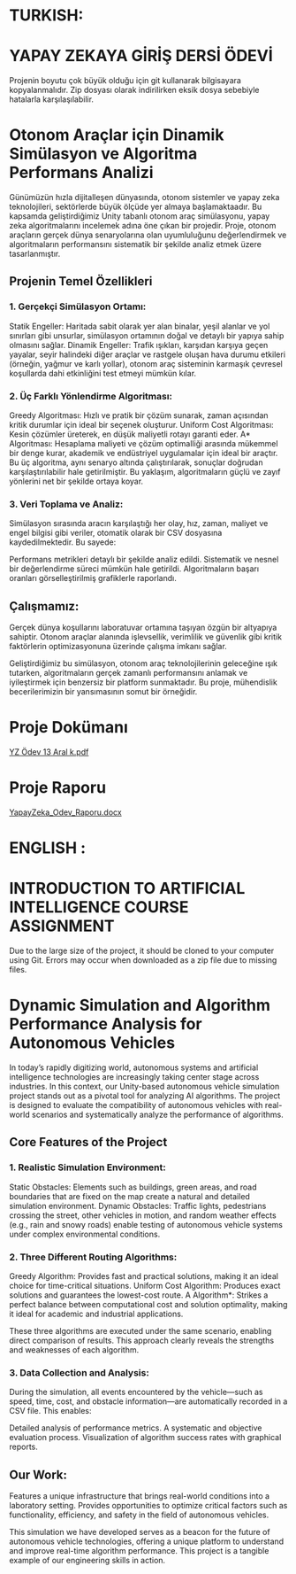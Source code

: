 # TURKISH:
# YAPAY ZEKAYA GİRİŞ DERSİ ÖDEVİ
Projenin boyutu çok büyük olduğu için git kullanarak bilgisayara kopyalanmalıdır. Zip dosyası olarak indirilirken eksik dosya sebebiyle hatalarla karşılaşılabilir.

# Otonom Araçlar için Dinamik Simülasyon ve Algoritma Performans Analizi
Günümüzün hızla dijitalleşen dünyasında, otonom sistemler ve yapay zeka teknolojileri, sektörlerde büyük ölçüde yer almaya başlamaktaadır. Bu kapsamda geliştirdiğimiz Unity tabanlı otonom araç simülasyonu, yapay zeka algoritmalarını incelemek adına öne çıkan bir projedir. Proje, otonom araçların gerçek dünya senaryolarına olan uyumluluğunu değerlendirmek ve algoritmaların performansını sistematik bir şekilde analiz etmek üzere tasarlanmıştır.

## Projenin Temel Özellikleri
### 1. Gerçekçi Simülasyon Ortamı:

Statik Engeller: Haritada sabit olarak yer alan binalar, yeşil alanlar ve yol sınırları gibi unsurlar, simülasyon ortamının doğal ve detaylı bir yapıya sahip olmasını sağlar.
Dinamik Engeller: Trafik ışıkları, karşıdan karşıya geçen yayalar, seyir halindeki diğer araçlar ve rastgele oluşan hava durumu etkileri (örneğin, yağmur ve karlı yollar), otonom araç sisteminin karmaşık çevresel koşullarda dahi etkinliğini test etmeyi mümkün kılar.

### 2. Üç Farklı Yönlendirme Algoritması:

Greedy Algoritması: Hızlı ve pratik bir çözüm sunarak, zaman açısından kritik durumlar için ideal bir seçenek oluşturur.
Uniform Cost Algoritması: Kesin çözümler üreterek, en düşük maliyetli rotayı garanti eder.
A* Algoritması: Hesaplama maliyeti ve çözüm optimalliği arasında mükemmel bir denge kurar, akademik ve endüstriyel uygulamalar için ideal bir araçtır.
Bu üç algoritma, aynı senaryo altında çalıştırılarak, sonuçlar doğrudan karşılaştırılabilir hale getirilmiştir. Bu yaklaşım, algoritmaların güçlü ve zayıf yönlerini net bir şekilde ortaya koyar.

### 3. Veri Toplama ve Analiz:
Simülasyon sırasında aracın karşılaştığı her olay, hız, zaman, maliyet ve engel bilgisi gibi veriler, otomatik olarak bir CSV dosyasına kaydedilmektedir. Bu sayede:

Performans metrikleri detaylı bir şekilde analiz edildi.
Sistematik ve nesnel bir değerlendirme süreci mümkün hale getirildi.
Algoritmaların başarı oranları görselleştirilmiş grafiklerle raporlandı.

## Çalışmamız:

Gerçek dünya koşullarını laboratuvar ortamına taşıyan özgün bir altyapıya sahiptir.
Otonom araçlar alanında işlevsellik, verimlilik ve güvenlik gibi kritik faktörlerin optimizasyonuna üzerinde çalışma imkanı sağlar.

Geliştirdiğimiz bu simülasyon, otonom araç teknolojilerinin geleceğine ışık tutarken, algoritmaların gerçek zamanlı performansını anlamak ve iyileştirmek için benzersiz bir platform sunmaktadır. Bu proje, mühendislik becerilerimizin bir yansımasının somut bir örneğidir.

# Proje Dokümanı
[YZ Ödev 13 Aral k.pdf](https://github.com/user-attachments/files/18147874/YZ.Odev.13.Aral.k.pdf)

# Proje Raporu
[YapayZeka_Odev_Raporu.docx](https://github.com/user-attachments/files/18147876/YapayZeka_Odev_Raporu.docx)


# ENGLISH :
# INTRODUCTION TO ARTIFICIAL INTELLIGENCE COURSE ASSIGNMENT
Due to the large size of the project, it should be cloned to your computer using Git. Errors may occur when downloaded as a zip file due to missing files.

# Dynamic Simulation and Algorithm Performance Analysis for Autonomous Vehicles
In today’s rapidly digitizing world, autonomous systems and artificial intelligence technologies are increasingly taking center stage across industries. In this context, our Unity-based autonomous vehicle simulation project stands out as a pivotal tool for analyzing AI algorithms. The project is designed to evaluate the compatibility of autonomous vehicles with real-world scenarios and systematically analyze the performance of algorithms.

## Core Features of the Project
### 1. Realistic Simulation Environment:
Static Obstacles: Elements such as buildings, green areas, and road boundaries that are fixed on the map create a natural and detailed simulation environment.
Dynamic Obstacles: Traffic lights, pedestrians crossing the street, other vehicles in motion, and random weather effects (e.g., rain and snowy roads) enable testing of autonomous vehicle systems under complex environmental conditions.

### 2. Three Different Routing Algorithms:
Greedy Algorithm: Provides fast and practical solutions, making it an ideal choice for time-critical situations.
Uniform Cost Algorithm: Produces exact solutions and guarantees the lowest-cost route.
A Algorithm*: Strikes a perfect balance between computational cost and solution optimality, making it ideal for academic and industrial applications.

These three algorithms are executed under the same scenario, enabling direct comparison of results. This approach clearly reveals the strengths and weaknesses of each algorithm.

### 3. Data Collection and Analysis:
During the simulation, all events encountered by the vehicle—such as speed, time, cost, and obstacle information—are automatically recorded in a CSV file. This enables:

Detailed analysis of performance metrics.
A systematic and objective evaluation process.
Visualization of algorithm success rates with graphical reports.

## Our Work:
Features a unique infrastructure that brings real-world conditions into a laboratory setting.
Provides opportunities to optimize critical factors such as functionality, efficiency, and safety in the field of autonomous vehicles.

This simulation we have developed serves as a beacon for the future of autonomous vehicle technologies, offering a unique platform to understand and improve real-time algorithm performance. This project is a tangible example of our engineering skills in action.
